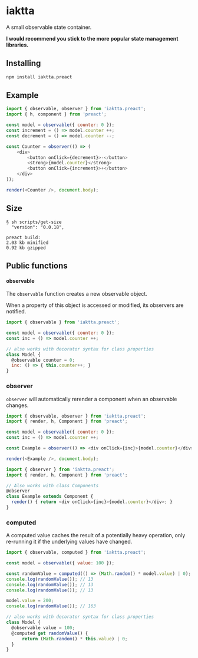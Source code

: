 # iaktta

A small observable state container.

**I would recommend you stick to the more popular state management libraries.**

## Installing

```bash
npm install iaktta.preact
```

## Example

```js
import { observable, observer } from 'iaktta.preact';
import { h, component } from 'preact';

const model = observable({ counter: 0 });
const increment = () => model.counter ++;
const decrement = () => model.counter --;

const Counter = observer(() => (
    <div>
        <button onClick={decrement}>-</button>
        <strong>{model.counter}</strong>
        <button onClick={increment}>+</button>
    </div>
));

render(<Counter />, document.body);
```

## Size

```
§ sh scripts/get-size 
  "version": "0.0.18",

preact build:
2.03 kb minified
0.92 kb gzipped
``` 

## Public functions

#### observable

The `observable` function creates a new observable object.

When a property of this object is accessed or modified, its observers are notified.

```js
import { observable } from 'iaktta.preact';

const model = observable({ counter: 0 });
const inc = () => model.counter ++;

// also works with decorator syntax for class properties
class Model {
  @observable counter = 0;
  inc: () => { this.counter++; }
}
```

### observer

`observer` will automatically rerender a component when an observable changes.

```js
import { observable, observer } from 'iaktta.preact';
import { render, h, Component } from 'preact';

const model = observable({ counter: 0 });
const inc = () => model.counter ++;

const Example = observer(() => <div onClick={inc}>{model.counter}</div>);

render(<Example />, document.body);
```

```js
import { observer } from 'iaktta.preact';
import { render, h, Component } from 'preact';

// Also works with class Components
@observer
class Example extends Component {
  render() { return <div onClick={inc}>{model.counter}</div>; }
}
```

### computed

A computed value caches the result of a potentially heavy operation, only re-running it if the underlying values have changed.

```js
import { observable, computed } from 'iaktta.preact';

const model = observable({ value: 100 });

const randomValue = computed(() => (Math.random() * model.value) | 0);
console.log(randomValue()); // 13
console.log(randomValue()); // 13
console.log(randomValue()); // 13

model.value = 200;
console.log(randomValue()); // 163

// also works with decorator syntax for class properties
class Model {
  @observable value = 100;
  @computed get randomValue() {
      return (Math.random() * this.value) | 0;
  }
}
```
